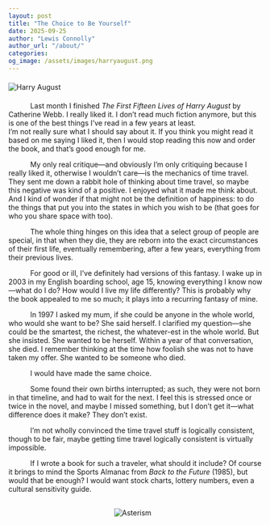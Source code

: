 ```yaml
---
layout: post
title: "The Choice to Be Yourself"
date: 2025-09-25
author: "Lewis Connolly"
author_url: "/about/"
categories:
og_image: /assets/images/harryaugust.png
---
```


<img src="{{ '/assets/images/harryaugust.png' | relative_url }}" alt="Harry August" style="display: block; margin: 20px auto; max-width: 600px; height: auto;">

&nbsp;&nbsp;&nbsp;&nbsp;&nbsp;&nbsp;&nbsp;&nbsp;&nbsp;&nbsp; Last month I finished *The First Fifteen Lives of Harry August* by Catherine Webb. I really liked it. I don’t read much fiction anymore, but this is one of the best things I’ve read in a few years at least.  
I’m not really sure what I should say about it. If you think you might read it based on me saying I liked it, then I would stop reading this now and order the book, and that’s good enough for me.  

&nbsp;&nbsp;&nbsp;&nbsp;&nbsp;&nbsp;&nbsp;&nbsp;&nbsp;&nbsp; My only real critique—and obviously I’m only critiquing because I really liked it, otherwise I wouldn’t care—is the mechanics of time travel. They sent me down a rabbit hole of thinking about time travel, so maybe this negative was kind of a positive. I enjoyed what it made me think about. And I kind of wonder if that might not be the definition of happiness: to do the things that put you into the states in which you wish to be (that goes for who you share space with too).  

&nbsp;&nbsp;&nbsp;&nbsp;&nbsp;&nbsp;&nbsp;&nbsp;&nbsp;&nbsp; The whole thing hinges on this idea that a select group of people are special, in that when they die, they are reborn into the exact circumstances of their first life, eventually remembering, after a few years, everything from their previous lives.  

&nbsp;&nbsp;&nbsp;&nbsp;&nbsp;&nbsp;&nbsp;&nbsp;&nbsp;&nbsp; For good or ill, I’ve definitely had versions of this fantasy. I wake up in 2003 in my English boarding school, age 15, knowing everything I know now—what do I do? How would I live my life differently? This is probably why the book appealed to me so much; it plays into a recurring fantasy of mine.  

&nbsp;&nbsp;&nbsp;&nbsp;&nbsp;&nbsp;&nbsp;&nbsp;&nbsp;&nbsp; In 1997 I asked my mum, if she could be anyone in the whole world, who would she want to be? She said herself. I clarified my question—she could be the smartest, the richest, the whatever-est in the whole world. But she insisted. She wanted to be herself. Within a year of that conversation, she died. I remember thinking at the time how foolish she was not to have taken my offer. She wanted to be someone who died.  

&nbsp;&nbsp;&nbsp;&nbsp;&nbsp;&nbsp;&nbsp;&nbsp;&nbsp;&nbsp; I would have made the same choice.  

&nbsp;&nbsp;&nbsp;&nbsp;&nbsp;&nbsp;&nbsp;&nbsp;&nbsp;&nbsp; Some found their own births interrupted; as such, they were not born in that timeline, and had to wait for the next. I feel this is stressed once or twice in the novel, and maybe I missed something, but I don’t get it—what difference does it make? They don’t exist.  

&nbsp;&nbsp;&nbsp;&nbsp;&nbsp;&nbsp;&nbsp;&nbsp;&nbsp;&nbsp; I’m not wholly convinced the time travel stuff is logically consistent, though to be fair, maybe getting time travel logically consistent is virtually impossible.  

&nbsp;&nbsp;&nbsp;&nbsp;&nbsp;&nbsp;&nbsp;&nbsp;&nbsp;&nbsp; If I wrote a book for such a traveler, what should it include? Of course it brings to mind the Sports Almanac from *Back to the Future* (1985), but would that be enough? I would want stock charts, lottery numbers, even a cultural sensitivity guide.  

<div style="margin-top: 30px;"></div>
<img src="{{ '/assets/images/asterism1.png' | relative_url }}" alt="Asterism" style="display: block; margin: 20px auto; max-width: 85px; height: auto;">
<div style="margin-bottom: 40px;"></div>